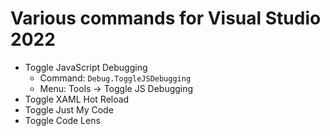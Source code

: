 # Various commands for Visual Studio 2022
- Toggle JavaScript Debugging
  + Command: `Debug.ToggleJSDebugging`
  + Menu: Tools -> Toggle JS Debugging
- Toggle XAML Hot Reload
- Toggle Just My Code
- Toggle Code Lens
